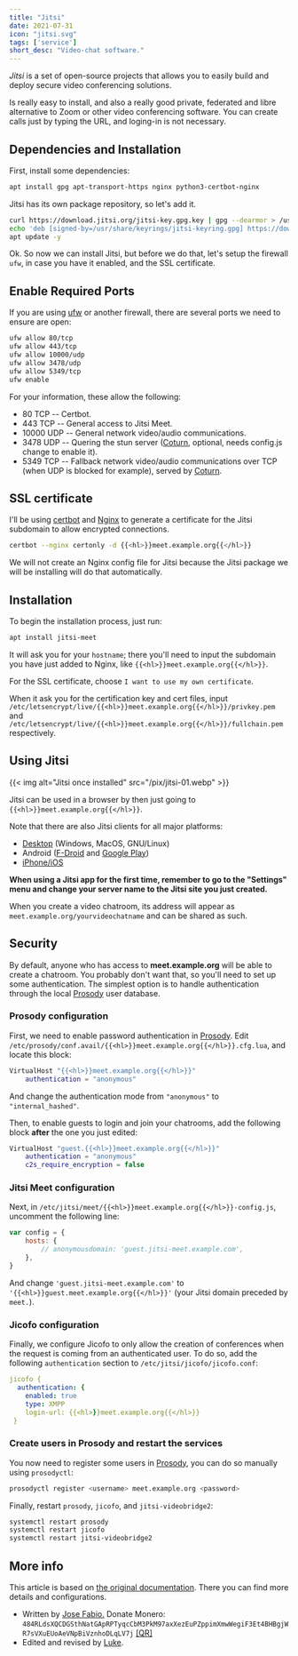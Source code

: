 ```yaml
---
title: "Jitsi"
date: 2021-07-31
icon: "jitsi.svg"
tags: ['service']
short_desc: "Video-chat software."
---
```


<dfn>Jitsi</dfn> is a set of open-source projects that allows you to easily
build and deploy secure video conferencing solutions.

Is really easy to install, and also a really good private, federated and
libre alternative to Zoom or other video conferencing software. You can
create calls just by typing the URL, and loging-in is not necessary.

## Dependencies and Installation

First, install some dependencies:

```sh
apt install gpg apt-transport-https nginx python3-certbot-nginx
```

Jitsi has its own package repository, so let\'s add it.

```bash
curl https://download.jitsi.org/jitsi-key.gpg.key | gpg --dearmor > /usr/share/keyrings/jitsi-keyring.gpg
echo 'deb [signed-by=/usr/share/keyrings/jitsi-keyring.gpg] https://download.jitsi.org stable/' > /etc/apt/sources.list.d/jitsi-stable.list
apt update -y
```

Ok. So now we can install Jitsi, but before we do that, let\'s setup the
firewall `ufw`, in case you have it enabled, and the SSL certificate.

## Enable Required Ports

If you are using [ufw](/ufw) or another firewall, there are several
ports we need to ensure are open:

```sh
ufw allow 80/tcp
ufw allow 443/tcp
ufw allow 10000/udp
ufw allow 3478/udp
ufw allow 5349/tcp
ufw enable
```

For your information, these allow the following:

- 80 TCP -- Certbot.
- 443 TCP -- General access to Jitsi Meet.
- 10000 UDP -- General network video/audio communications.
- 3478 UDP -- Quering the stun server ([Coturn](/coturn), optional, needs config.js change to enable it).
- 5349 TCP -- Fallback network video/audio communications over TCP (when UDP is blocked for example), served by [Coturn](/coturn).

## SSL certificate

I\'ll be using [certbot](/basic/certbot) and
[Nginx](/basic/nginx) to generate a certificate for the
Jitsi subdomain to allow encrypted connections.

```sh
certbot --nginx certonly -d {{<hl>}}meet.example.org{{</hl>}}
```

We will not create an Nginx config file for Jitsi because the Jitsi
package we will be installing will do that automatically.

## Installation

To begin the installation process, just run:

```sh
apt install jitsi-meet
```

It will ask you for your `hostname`; there you\'ll need to input the
subdomain you have just added to Nginx, like `{{<hl>}}meet.example.org{{</hl>}}`.

For the SSL certificate, choose `I want to use my own certificate`.

When it ask you for the certification key and cert files, input
`/etc/letsencrypt/live/{{<hl>}}meet.example.org{{</hl>}}/privkey.pem` and
`/etc/letsencrypt/live/{{<hl>}}meet.example.org{{</hl>}}/fullchain.pem` respectively.

## Using Jitsi

{{< img alt="Jitsi once installed" src="/pix/jitsi-01.webp" >}}

Jitsi can be used in a browser by then just going to `{{<hl>}}meet.example.org{{</hl>}}`.

Note that there are also Jitsi clients for all major platforms:

-   [Desktop](https://desktop.jitsi.org/Main/Download.html) (Windows,
    MacOS, GNU/Linux)
-   Android ([F-Droid](https://f-droid.org/en/packages/org.jitsi.meet/)
    and [Google
    Play](https://play.google.com/store/apps/details?id=org.jitsi.meet))
-   [iPhone/iOS](https://apps.apple.com/us/app/jitsi-meet/id1165103905)

**When using a Jitsi app for the first time, remember to go to the
\"Settings\" menu and change your server name to the Jitsi site you just
created.**

When you create a video chatroom, its address will appear as
`meet.example.org/yourvideochatname` and can be shared as such.

## Security

By default, anyone who has access to **meet.example.org** will be able
to create a chatroom. You probably don\'t want that, so you\'ll need to
set up some authentication. The simplest option is to handle
authentication through the local [Prosody](/prosody) user
database.

### Prosody configuration

First, we need to enable password authentication in
[Prosody](/prosody). Edit
`/etc/prosody/conf.avail/{{<hl>}}meet.example.org{{</hl>}}.cfg.lua`, and locate this
block:

```lua
VirtualHost "{{<hl>}}meet.example.org{{</hl>}}"
    authentication = "anonymous"
```

And change the authentication mode from `"anonymous"` to
`"internal_hashed"`.

Then, to enable guests to login and join your chatrooms, add the
following block **after** the one you just edited:

```lua
VirtualHost "guest.{{<hl>}}meet.example.org{{</hl>}}"
    authentication = "anonymous"
    c2s_require_encryption = false
```

### Jitsi Meet configuration

Next, in `/etc/jitsi/meet/{{<hl>}}meet.example.org{{</hl>}}-config.js`, uncomment the
following line:

```js
var config = {
    hosts: {
        // anonymousdomain: 'guest.jitsi-meet.example.com',
    },
}
```

And change `'guest.jitsi-meet.example.com'` to
`'{{<hl>}}guest.meet.example.org{{</hl>}}'` (your Jitsi domain preceded by `meet.`).

### Jicofo configuration

Finally, we configure Jicofo to only allow the creation of conferences
when the request is coming from an authenticated user. To do so, add the
following `authentication` section to `/etc/jitsi/jicofo/jicofo.conf`:

```yaml
jicofo {
  authentication: {
    enabled: true
    type: XMPP
    login-url: {{<hl>}}meet.example.org{{</hl>}}
 }
```

### Create users in Prosody and restart the services

You now need to register some users in [Prosody](/prosody), you
can do so manually using `prosodyctl`:

```sh
prosodyctl register <username> meet.example.org <password>
```

Finally, restart `prosody`, `jicofo`, and `jitsi-videobridge2`:

```sh
systemctl restart prosody
systemctl restart jicofo
systemctl restart jitsi-videobridge2
```

## More info

This article is based on [the original
documentation](https://jitsi.github.io/handbook/docs/devops-guide/devops-guide-quickstart).
There you can find more details and configurations.

-   Written by [Jose Fabio.](https://josefabio.com)
    Donate Monero:
    `484RLdsXQCDGSthNatGApRPTyqcCbM3PkM97axXezEuPZppimXmwWegiF3Et4BHBgjWR7sVXuEUoAeVNpBiVznhoDLqLV7j`
    [\[QR\]](https://josefabio.com/figures/monero.jpg)
-   Edited and revised by [Luke](https://lukesmith.xyz).
